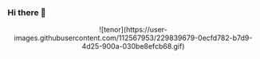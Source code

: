### Hi there 👋

<!--
**luisferdonoso/luisferdonoso** is a ✨ _special_ ✨ repository because its `README.md` (this file) appears on your GitHub profile.

Here are some ideas to get you started:

- 🔭 I’m currently working on ...
- 🌱 I’m currently learning ...
- 👯 I’m looking to collaborate on ...
- 🤔 I’m looking for help with ...
- 💬 Ask me about ...
- 📫 How to reach me: ...
- 😄 Pronouns: ...
- ⚡ Fun fact: ...
-->
<p align="center">
  ![tenor](https://user-images.githubusercontent.com/112567953/229839679-0ecfd782-b7d9-4d25-900a-030be8efcb68.gif)
</p>


